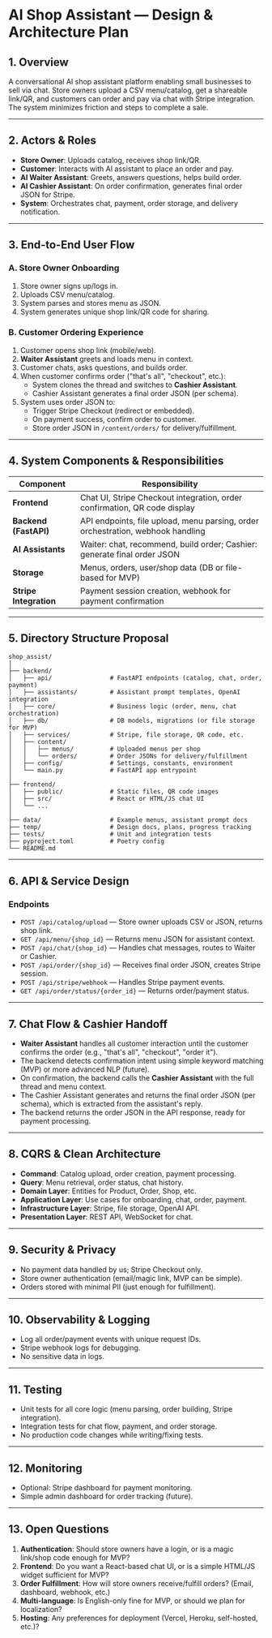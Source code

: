 # AI Shop Assistant — Design & Architecture Plan

## 1. Overview

A conversational AI shop assistant platform enabling small businesses to sell via chat. Store owners upload a CSV menu/catalog, get a shareable link/QR, and customers can order and pay via chat with Stripe integration. The system minimizes friction and steps to complete a sale.

---

## 2. Actors & Roles

- **Store Owner**: Uploads catalog, receives shop link/QR.
- **Customer**: Interacts with AI assistant to place an order and pay.
- **AI Waiter Assistant**: Greets, answers questions, helps build order.
- **AI Cashier Assistant**: On order confirmation, generates final order JSON for Stripe.
- **System**: Orchestrates chat, payment, order storage, and delivery notification.

---

## 3. End-to-End User Flow

### A. Store Owner Onboarding
1. Store owner signs up/logs in.
2. Uploads CSV menu/catalog.
3. System parses and stores menu as JSON.
4. System generates unique shop link/QR code for sharing.

### B. Customer Ordering Experience
1. Customer opens shop link (mobile/web).
2. **Waiter Assistant** greets and loads menu in context.
3. Customer chats, asks questions, and builds order.
4. When customer confirms order ("that's all", "checkout", etc.):
    - System clones the thread and switches to **Cashier Assistant**.
    - Cashier Assistant generates a final order JSON (per schema).
5. System uses order JSON to:
    - Trigger Stripe Checkout (redirect or embedded).
    - On payment success, confirm order to customer.
    - Store order JSON in `/content/orders/` for delivery/fulfillment.

---

## 4. System Components & Responsibilities

| Component                | Responsibility                                                                 |
|--------------------------|-------------------------------------------------------------------------------|
| **Frontend**             | Chat UI, Stripe Checkout integration, order confirmation, QR code display      |
| **Backend (FastAPI)**    | API endpoints, file upload, menu parsing, order orchestration, webhook handling|
| **AI Assistants**        | Waiter: chat, recommend, build order; Cashier: generate final order JSON       |
| **Storage**              | Menus, orders, user/shop data (DB or file-based for MVP)                       |
| **Stripe Integration**   | Payment session creation, webhook for payment confirmation                     |

---

## 5. Directory Structure Proposal

```
shop_assist/
│
├── backend/
│   ├── api/                # FastAPI endpoints (catalog, chat, order, payment)
│   ├── assistants/         # Assistant prompt templates, OpenAI integration
│   ├── core/               # Business logic (order, menu, chat orchestration)
│   ├── db/                 # DB models, migrations (or file storage for MVP)
│   ├── services/           # Stripe, file storage, QR code, etc.
│   ├── content/
│   │   ├── menus/          # Uploaded menus per shop
│   │   └── orders/         # Order JSONs for delivery/fulfillment
│   ├── config/             # Settings, constants, environment
│   └── main.py             # FastAPI app entrypoint
│
├── frontend/
│   ├── public/             # Static files, QR code images
│   ├── src/                # React or HTML/JS chat UI
│   └── ...
│
├── data/                   # Example menus, assistant prompt docs
├── temp/                   # Design docs, plans, progress tracking
├── tests/                  # Unit and integration tests
├── pyproject.toml          # Poetry config
└── README.md
```

---

## 6. API & Service Design

### Endpoints
- `POST /api/catalog/upload` — Store owner uploads CSV or JSON, returns shop link.
- `GET /api/menu/{shop_id}` — Returns menu JSON for assistant context.
- `POST /api/chat/{shop_id}` — Handles chat messages, routes to Waiter or Cashier.
- `POST /api/order/{shop_id}` — Receives final order JSON, creates Stripe session.
- `POST /api/stripe/webhook` — Handles Stripe payment events.
- `GET /api/order/status/{order_id}` — Returns order/payment status.

---

## 7. Chat Flow & Cashier Handoff

- **Waiter Assistant** handles all customer interaction until the customer confirms the order (e.g., "that's all", "checkout", "order it").
- The backend detects confirmation intent using simple keyword matching (MVP) or more advanced NLP (future).
- On confirmation, the backend calls the **Cashier Assistant** with the full thread and menu context.
- The Cashier Assistant generates and returns the final order JSON (per schema), which is extracted from the assistant's reply.
- The backend returns the order JSON in the API response, ready for payment processing.

---

## 8. CQRS & Clean Architecture

- **Command**: Catalog upload, order creation, payment processing.
- **Query**: Menu retrieval, order status, chat history.
- **Domain Layer**: Entities for Product, Order, Shop, etc.
- **Application Layer**: Use cases for onboarding, chat, order, payment.
- **Infrastructure Layer**: Stripe, file storage, OpenAI API.
- **Presentation Layer**: REST API, WebSocket for chat.

---

## 9. Security & Privacy

- No payment data handled by us; Stripe Checkout only.
- Store owner authentication (email/magic link, MVP can be simple).
- Orders stored with minimal PII (just enough for fulfillment).

---

## 10. Observability & Logging

- Log all order/payment events with unique request IDs.
- Stripe webhook logs for debugging.
- No sensitive data in logs.

---

## 11. Testing

- Unit tests for all core logic (menu parsing, order building, Stripe integration).
- Integration tests for chat flow, payment, and order storage.
- No production code changes while writing/fixing tests.

---

## 12. Monitoring

- Optional: Stripe dashboard for payment monitoring.
- Simple admin dashboard for order tracking (future).

---

## 13. Open Questions

1. **Authentication**: Should store owners have a login, or is a magic link/shop code enough for MVP?
2. **Frontend**: Do you want a React-based chat UI, or is a simple HTML/JS widget sufficient for MVP?
3. **Order Fulfillment**: How will store owners receive/fulfill orders? (Email, dashboard, webhook, etc.)
4. **Multi-language**: Is English-only fine for MVP, or should we plan for localization?
5. **Hosting**: Any preferences for deployment (Vercel, Heroku, self-hosted, etc.)? 